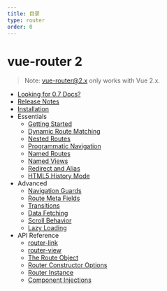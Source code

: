 ```yaml
---
title: 目录
type: router
order: 0
---
```


# vue-router 2

> Note: vue-router@2.x only works with Vue 2.x.

- [Looking for 0.7 Docs?](https://github.com/vuejs/vue-router/tree/1.0/docs/en)
- [Release Notes](https://github.com/vuejs/vue-router/releases)
- [Installation](installation.html)
- Essentials
  - [Getting Started](essentials/getting-started.html)
  - [Dynamic Route Matching](essentials/dynamic-matching.html)
  - [Nested Routes](essentials/nested-routes.html)
  - [Programmatic Navigation](essentials/navigation.html)
  - [Named Routes](essentials/named-routes.html)
  - [Named Views](essentials/named-views.html)
  - [Redirect and Alias](essentials/redirect-and-alias.html)
  - [HTML5 History Mode](essentials/history-mode.html)
- Advanced
  - [Navigation Guards](advanced/navigation-guards.html)
  - [Route Meta Fields](advanced/meta.html)
  - [Transitions](advanced/transitions.html)
  - [Data Fetching](advanced/data-fetching.html)
  - [Scroll Behavior](advanced/scroll-behavior.html)
  - [Lazy Loading](advanced/lazy-loading.html)
- API Reference
  - [router-link](api/router-link.html)
  - [router-view](api/router-view.html)
  - [The Route Object](api/route-object.html)
  - [Router Constructor Options](api/options.html)
  - [Router Instance](api/router-instance.html)
  - [Component Injections](api/component-injections.html)
